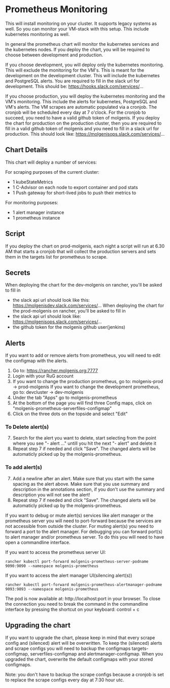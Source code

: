 # Prometheus Monitoring
This will install monitoring on your cluster. It supports legacy systems as well. So you can monitor your VM-stack with this setup. This include kubernetes monitoring as well.

In general the prometheus chart will monitor the kubernetes services and the kubernetes nodes. If you deploy the chart, you will be required to choose between development and production.

If you choose development, you will deploy only the kubernetes monitoring. This will exclude the monitoring for the VM's. This is meant for the development on the development cluster. This will include the kubernetes and PostgreSQL alerts. You are required to fill in the slack url for development. This should be: https://hooks.slack.com/services/...

If you choose production, you will deploy the kubernetes monitoring and the VM's monitoring. This include the alerts for kubernetes, PostgreSQL and VM's alerts. The VM scrapes are automatic populated via a cronjob. The cronjob will be scheduled every day at 7 o'clock. For the cronjob to succeed, you need to have a valid github token of molgenis. If you deploy the chart for production on the production cluster, then you are required to fill in a valid github token of molgenis and you need to fill in a slack url for production. This should look like: https://molgenisops.slack.com/services/...

## Chart Details
This chart will deploy a number of services:

For scraping purposes of the current cluster:

- 1 kubeStateMetrics
- 1 C-Advisor on each node to export container and pod stats
- 1 Push gateway for short-lived jobs to push their metrics to

For monitoring purposes:

- 1 alert manager instance
- 1 prometheus instance

## Script
If you deploy the chart on prod-molgenis, each night a script will run at 6.30 AM that starts a cronjob that will collect the production servers and sets them in the targets list for prometheus to scrape.

## Secrets
When deploying the chart for the dev-molgenis on rancher, you'll be asked to fill in
* the slack api url should look like this: https://molgenisdev.slack.com/services/...
When deploying the chart for the prod-molgenis on rancher, you'll be asked to fill in
* the slack api url should look like: https://molgenisops.slack.com/services/...
* the github token for the molgenis github user(jenkins)

## Alerts
If you want to add or remove alerts from prometheus, you will need to edit the configmap with the alerts.
1. Go to: https://rancher.molgenis.org:7777
2. Login with your RuG account
3. If you want to change the production prometheus, go to: molgenis-prod -> prod-molgenis
   If you want to change the development prometheus, go to: devcluster -> dev-molgenis
4. Under the tab "Apps" go to molgenis-prometheus
5. At the bottom of the page you will find three Config maps, click on "molgenis-prometheus-serverfiles-configmap"
6. Click on the three dots on the topside and select "Edit"
### To Delete alert(s)
7. Search for the alert you want to delete, start selecting from the point where you see "- alert ..." untill you hit the next "- alert" and delete it
8. Repeat step 7 if needed and click "Save". The changed alerts will be automaticly picked up by the molgenis-prometheus.
### To add alert(s)
7. Add a newline after an alert. Make sure that you start with the same spacing as the alert above. Make sure that you use summary and description in the annotations section, if you don't use the summary and description you will not see the alert!
8. Repeat step 7 if needed and click "Save". The changed alerts will be automaticly picked up by the molgenis-prometheus.

If you want to debug or mute alert(s) services like alert manager or the prometheus server you will need to port-forward because the services are not accessible from outside the cluster. For muting alert(s) you need to forward a port to the alert manager. For debugging you can forward port(s) to alert manager and/or prometheus server. To do this you will need to have open a commandline interface.

If you want to access the prometheus server UI:
```
rancher kubectl port-forward molgenis-prometheus-server-podname 9090:9090 --namespace molgenis-prometheus
```

If you want to access the alert manager UI(silencing alert(s))
```
rancher kubectl port-forward molgenis-prometheus-alertmanager-podname 9093:9093 --namespace molgenis-prometheus
```

The pod is now available at: http://localhost:port in your browser. To close the connection you need to break the command in the commandline interface by pressing the shortcut on your keyboard: control + c

## Upgrading the chart
If you want to upgrade the chart, please keep in mind that every scrape config and (silenced) alert will be overwritten. To keep the (silenced) alerts and scrape configs you will need to backup the configmaps targets-configmap, serverfiles-configmap and alertmanager-configmap. When you upgraded the chart, overwrite the default configmaps with your stored configmaps.

Note: you don't have to backup the scrape configs because a cronjob is set to replace the scrape configs every day at 7:30 hour utc.
